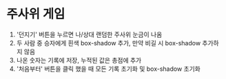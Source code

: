 <h1>주사위 게임</h1>
<ol>
  <li>'던지기' 버튼을 누르면 나/상대 랜덤한 주사위 눈금이 나옴</li>
  <li>두 사람 중 승자에게 흰색 box-shadow 추가, 만약 비길 시 box-shadow 추가하지 않음</li>
  <li>나온 숫자는 기록에 저장, 누적된 값은 총점에 추가</li>
  <li>'처음부터' 버튼을 클릭 했을 때 모든 기록 초기화 및 box-shadow 초기화</li>
</ol>
